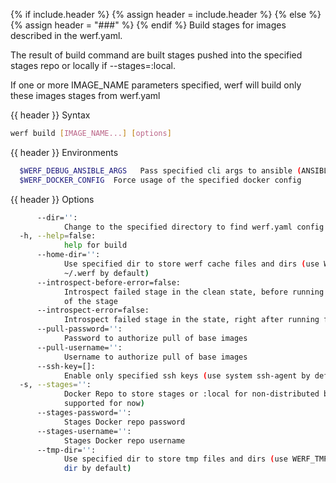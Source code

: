 {% if include.header %}
{% assign header = include.header %}
{% else %}
{% assign header = "###" %}
{% endif %}
Build stages for images described in the werf.yaml.

The result of build command are built stages pushed into the specified stages repo or locally if
--stages=:local.

If one or more IMAGE_NAME parameters specified, werf will build only these images stages from
werf.yaml

{{ header }} Syntax

```bash
werf build [IMAGE_NAME...] [options]
```

{{ header }} Environments

```bash
  $WERF_DEBUG_ANSIBLE_ARGS   Pass specified cli args to ansible (ANSIBLE_ARGS)
  $WERF_DOCKER_CONFIG  Force usage of the specified docker config
```

{{ header }} Options

```bash
      --dir='':
            Change to the specified directory to find werf.yaml config
  -h, --help=false:
            help for build
      --home-dir='':
            Use specified dir to store werf cache files and dirs (use WERF_HOME environment or
            ~/.werf by default)
      --introspect-before-error=false:
            Introspect failed stage in the clean state, before running all assembly instructions
            of the stage
      --introspect-error=false:
            Introspect failed stage in the state, right after running failed assembly instruction
      --pull-password='':
            Password to authorize pull of base images
      --pull-username='':
            Username to authorize pull of base images
      --ssh-key=[]:
            Enable only specified ssh keys (use system ssh-agent by default)
  -s, --stages='':
            Docker Repo to store stages or :local for non-distributed build (only :local is
            supported for now)
      --stages-password='':
            Stages Docker repo password
      --stages-username='':
            Stages Docker repo username
      --tmp-dir='':
            Use specified dir to store tmp files and dirs (use WERF_TMP environment or system tmp
            dir by default)
```

